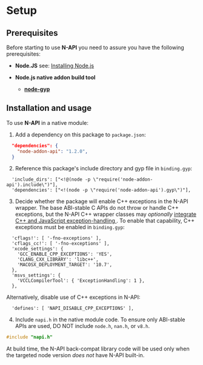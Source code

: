 # Setup

## Prerequisites

Before starting to use **N-API** you need to assure you have the following
prerequisites:

* **Node.JS** see: [Installing Node.js](https://nodejs.org/)

* **Node.js native addon build tool**

  - **[node-gyp](node-gyp.md)**

## Installation and usage

To use **N-API** in a native module:

  1. Add a dependency on this package to `package.json`:

```json
  "dependencies": {
    "node-addon-api": "1.2.0",
  }
```

  2. Reference this package's include directory and gyp file in `binding.gyp`:

```gyp
  'include_dirs': ["<!@(node -p \"require('node-addon-api').include\")"],
  'dependencies': ["<!(node -p \"require('node-addon-api').gyp\")"],
```

  3. Decide whether the package will enable C++ exceptions in the N-API wrapper.
     The base ABI-stable C APIs do not throw or handle C++ exceptions, but the
     N-API C++ wrapper classes may _optionally_
     [integrate C++ and JavaScript exception-handling
     ](https://nodejs.github.io/node-addon-api/class_napi_1_1_error.html).
     To enable that capability, C++ exceptions must be enabled in `binding.gyp`:

```gyp
  'cflags!': [ '-fno-exceptions' ],
  'cflags_cc!': [ '-fno-exceptions' ],
  'xcode_settings': {
    'GCC_ENABLE_CPP_EXCEPTIONS': 'YES',
    'CLANG_CXX_LIBRARY': 'libc++',
    'MACOSX_DEPLOYMENT_TARGET': '10.7',
  },
  'msvs_settings': {
    'VCCLCompilerTool': { 'ExceptionHandling': 1 },
  },
```

  Alternatively, disable use of C++ exceptions in N-API:

```gyp
  'defines': [ 'NAPI_DISABLE_CPP_EXCEPTIONS' ],
```

  4. Include `napi.h` in the native module code.
     To ensure only ABI-stable APIs are used, DO NOT include
     `node.h`, `nan.h`, or `v8.h`.

```C++
#include "napi.h"
```

At build time, the N-API back-compat library code will be used only when the
targeted node version *does not* have N-API built-in.
